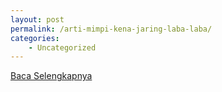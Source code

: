 ```yaml
---
layout: post
permalink: /arti-mimpi-kena-jaring-laba-laba/
categories:
    - Uncategorized
---
```


[Baca Selengkapnya](/07)